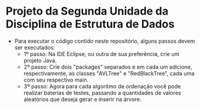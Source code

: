 # Projeto da Segunda Unidade da Disciplina de Estrutura de Dados
- Para executar o código contido neste repositório, alguns passos devem ser executados:
  - 1º passo: Na IDE Eclipse, ou outra de sua preferência, crie um projeto Java.
  - 2º passo: Crie dois "packages" separados e em cada um adicione, respectivamente, as classes "AVLTree" e "RedBlackTree", cada uma com seu respectivo main.
  - 3º passo: Agora para cada algoritmo de ordenação você pode realizar baterias de testes, passando a quantidades de valores aleatórios que deseja gerar e inserir na árvore.
